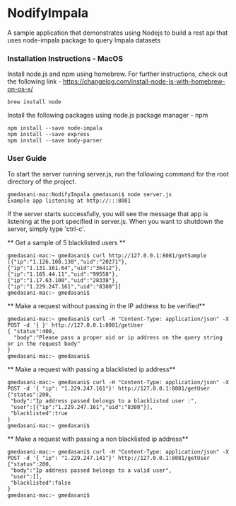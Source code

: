 # NodifyImpala
A sample application that demonstrates using Nodejs to build a rest api that uses node-impala package to query Impala datasets


### Installation Instructions - MacOS

Install node.js and npm using homebrew. For further instructions, check out the following link - https://changelog.com/install-node-js-with-homebrew-on-os-x/

```
brew install node
```

Install the following packages using node.js package manager - npm

```
npm install --save node-impala
npm install --save express
npm install --save body-parser
```

### User Guide

To start the server running server.js, run the following command for the root directory of the project.
```
gmedasani-mac:NodifyImpala gmedasani$ node server.js
Example app listening at http://:::8081
```

If the server starts successfully, you will see the message that app is listening at the port specified in server.js. When you want to shutdown the server, simply type 'ctrl-c'.

** Get a sample of 5 blacklisted users **
```
gmedasani-mac:~ gmedasani$ curl http://127.0.0.1:8081/getSample
[{"ip":"1.126.108.138","uid":"20271"},
{"ip":"1.131.161.64","uid":"36412"},
{"ip":"1.165.44.11","uid":"99558"},
{"ip":"1.17.63.100","uid":"28338"},
{"ip":"1.229.247.161","uid":"8380"}]
gmedasani-mac:~ gmedasani$
```

** Make a request without passing in the IP address to be verified**
```
gmedasani-mac:~ gmedasani$ curl -H "Content-Type: application/json" -X POST -d '{ }' http://127.0.0.1:8081/getUser
{ "status":400,
  "body":"Please pass a proper uid or ip address on the query string or in the request body"
}
gmedasani-mac:~ gmedasani$
```

** Make a request with passing a blacklisted ip address**
```
gmedasani-mac:~ gmedasani$ curl -H "Content-Type: application/json" -X POST -d '{ "ip": "1.229.247.161"}' http://127.0.0.1:8081/getUser
{"status":200,
 "body":"Ip address passed belongs to a blacklisted user :",
 "user":[{"ip":"1.229.247.161","uid":"8380"}],
 "blacklisted":true
}
gmedasani-mac:~ gmedasani$
```

** Make a request with passing a non blacklisted ip address**
```
gmedasani-mac:~ gmedasani$ curl -H "Content-Type: application/json" -X POST -d '{ "ip": "1.229.247.141"}' http://127.0.0.1:8081/getUser
{"status":200,
 "body":"Ip address passed belongs to a valid user",
 "user":[],
 "blacklisted":false
}
gmedasani-mac:~ gmedasani$
```